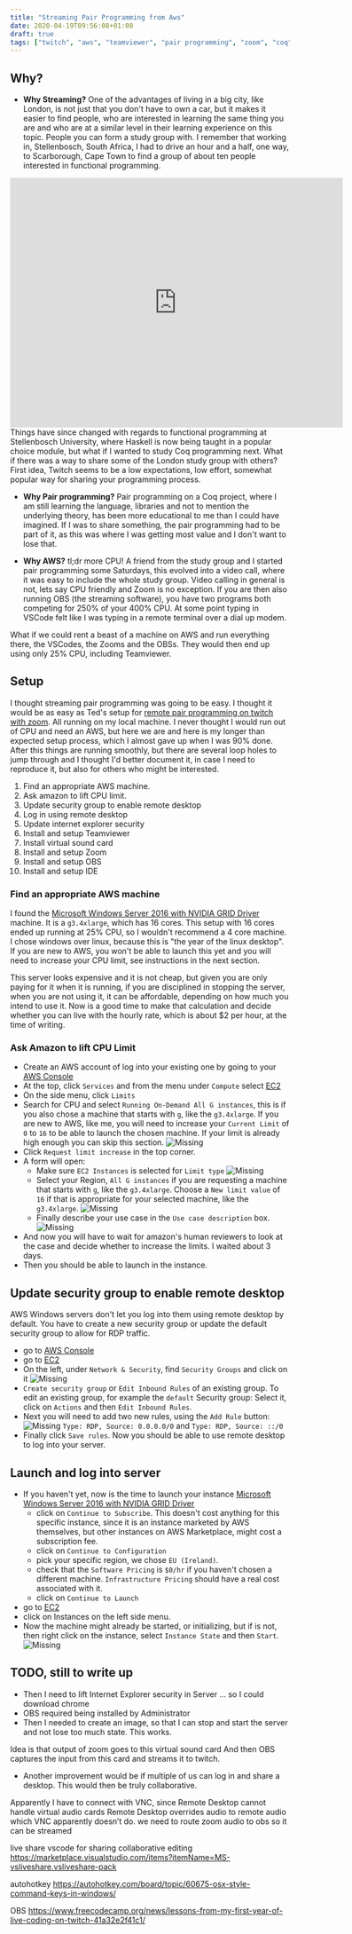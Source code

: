 ```yaml
---
title: "Streaming Pair Programming from Aws"
date: 2020-04-19T09:56:08+01:00
draft: true
tags: ["twitch", "aws", "teamviewer", "pair programming", "zoom", "coq", "vscode"]
---
```


## Why?

  - **Why Streaming?** One of the advantages of living in a big city, like London, is not just that you don't have to own a car, but it makes it easier to find people, who are interested in learning the same thing you are and who are at a similar level in their learning experience on this topic. People you can form a study group with. I remember that working in, Stellenbosch, South Africa, I had to drive an hour and a half, one way, to Scarborough, Cape Town to find a group of about ten people interested in functional programming.  
<center>
<iframe src="https://www.google.com/maps/embed?pb=!1m28!1m12!1m3!1d1757916.0067339428!2d17.632468364941275!3d-34.08608619022217!2m3!1f0!2f0!3f0!3m2!1i1024!2i768!4f13.1!4m13!3e0!4m5!1s0x1dcdb2f75188e2a5%3A0x7009aa00dee36be2!2sStellenbosch%2C%20South%20Africa!3m2!1d-33.9321045!2d18.860152!4m5!1s0x1dcc14ff23836223%3A0xc728558c5dcf53ac!2sZensa%20Lodge%2C%20534%20Egret%20St%2C%20Scarborough%2C%207975%2C%20South%20Africa!3m2!1d-34.199730699999996!2d18.375520599999998!5e1!3m2!1sen!2suk!4v1587292763786!5m2!1sen!2suk&zoom=20" width="600" height="450" frameborder="0" style="border:0;" allowfullscreen="" aria-hidden="false" tabindex="0"></iframe>
</center> 
  Things have since changed with regards to functional programming at Stellenbosch University, where Haskell is now being taught in a popular choice module, but what if I wanted to study Coq programming next.  What if there was a way to share some of the London study group with others?  First idea, Twitch seems to be a low expectations, low effort, somewhat popular way for sharing your programming process.

  - **Why Pair programming?** Pair programming on a Coq project, where I am still learning the language, libraries and not to mention the underlying theory, has been more educational to me than I could have imagined.  If I was to share something, the pair programming had to be part of it, as this was where I was getting most value and I don't want to lose that.

  - **Why AWS?** tl;dr more CPU! A friend from the study group and I started pair programming some Saturdays, this evolved into a video call, where it was easy to include the whole study group. Video calling in general is not, lets say CPU friendly and Zoom is no exception.  If you are then also running OBS (the streaming software), you have two programs both competing for 250% of your 400% CPU.  At some point typing in VSCode felt like I was typing in a remote terminal over a dial up modem.

What if we could rent a beast of a machine on AWS and run everything there, the VSCodes, the Zooms and the OBSs.  They would then end up using only 25% CPU, including Teamviewer.

## Setup

I thought streaming pair programming was going to be easy. 
I thought it would be as easy as Ted's setup for [remote pair programming on twitch with zoom](https://www.tedmyoung.com/remote-pair-programming-on-twitch-with-zoom/).  All running on my local machine.
I never thought I would run out of CPU and need an AWS, but here we are and here is my longer than expected setup process, which I almost gave up when I was 90% done.  After this things are running smoothly, but there are several loop holes to jump through and I thought I'd better document it, in case I need to reproduce it, but also for others who might be interested.

1. Find an appropriate AWS machine.
2. Ask amazon to lift CPU limit.
3. Update security group to enable remote desktop
4. Log in using remote desktop
5. Update internet explorer security
6. Install and setup Teamviewer
7. Install virtual sound card
8. Install and setup Zoom
9. Install and setup OBS
10. Install and setup IDE

### Find an appropriate AWS machine

I found the
[Microsoft Windows Server 2016 with NVIDIA GRID Driver](https://aws.amazon.com/marketplace/pp/Amazon-Web-Services-Microsoft-Windows-Server-2016-/B073WHLGMC) machine. It is a `g3.4xlarge`, which has 16 cores.
This setup with 16 cores ended up running at 25% CPU, so I wouldn't recommend a 4 core machine.  I chose windows over linux, because this is "the year of the linux desktop".  If you are new to AWS, you won't be able to launch this yet and you will need to increase your CPU limit, see instructions in the next section.

This server looks expensive and it is not cheap, but given you are only paying for it when it is running, if you are disciplined in stopping the server, when you are not using it, it can be affordable, depending on how much you intend to use it.  Now is a good time to make that calculation and decide whether you can live with the hourly rate, which is about $2 per hour, at the time of writing.

### Ask Amazon to lift CPU Limit

  - Create an AWS account of log into your existing one by going to your [AWS Console](https://console.aws.amazon.com/)
  - At the top, click `Services` and from the menu under `Compute` select [EC2](https://console.aws.amazon.com/ec2)
  - On the side menu, click `Limits`
  - Search for CPU and select `Running On-Demand All G instances`, this is if you also chose a machine that starts with `g`, like the `g3.4xlarge`.  If you are new to AWS, like me, you will need to increase your `Current Limit` of `0` to `16` to be able to launch the chosen machine.  If your limit is already high enough you can skip this section.
  ![Missing](https://awalterschulze.github.io/blog/streaming-pair-programming-from-aws/AWSLimits.png "Limits")
  - Click `Request limit increase` in the top corner.
  - A form will open:
    + Make sure `EC2 Instances` is selected for `Limit type`
  ![Missing](https://awalterschulze.github.io/blog/streaming-pair-programming-from-aws/AWSCaseClassification.png "CaseClassification")
    + Select your Region, `All G instances` if you are requesting a machine that starts with `g`, like the `g3.4xlarge`.  Choose a `New limit value` of `16` if that is appropriate for your selected machine, like the `g3.4xlarge`.
  ![Missing](https://awalterschulze.github.io/blog/streaming-pair-programming-from-aws/AWSRequests.png "Requests")
    + Finally describe your use case in the `Use case description` box.
  ![Missing](https://awalterschulze.github.io/blog/streaming-pair-programming-from-aws/AWSCaseDescription.png "CaseDescription")
  - And now you will have to wait for amazon's human reviewers to look at the case and decide whether to increase the limits.  I waited about 3 days.
  - Then you should be able to launch in the instance.

## Update security group to enable remote desktop

AWS Windows servers don't let you log into them using remote desktop by default.
You have to create a new security group or update the default security group to allow for RDP traffic.

  - go to [AWS Console](https://console.aws.amazon.com/)
  - go to [EC2](https://console.aws.amazon.com/ec2)
  - On the left, under `Network & Security`, find `Security Groups` and click on it
    ![Missing](https://awalterschulze.github.io/blog/streaming-pair-programming-from-aws/SecurityGroups.png "SecurityGroups")
  - `Create security group` or `Edit Inbound Rules` of an existing group. To edit an existing group, for example the `default` Security group: Select it, click on `Actions` and then `Edit Inbound Rules`.
  -  Next you will need to add two new rules, using the `Add Rule` button:
    ![Missing](https://awalterschulze.github.io/blog/streaming-pair-programming-from-aws/AWSRDP.png "AWS RDP Rules")
    `Type: RDP, Source: 0.0.0.0/0` and `Type: RDP, Source: ::/0`
  - Finally click `Save rules`. Now you should be able to use remote desktop to log into your server.

## Launch and log into server

  - If you haven't yet, now is the time to launch your instance
    [Microsoft Windows Server 2016 with NVIDIA GRID Driver](https://aws.amazon.com/marketplace/pp/Amazon-Web-Services-Microsoft-Windows-Server-2016-/B073WHLGMC)
    + click on `Continue to Subscribe`.  This doesn't cost anything for this specific instance, since it is an instance marketed by AWS themselves, but other instances on AWS Marketplace, might cost a subscription fee.
    + click on `Continue to Configuration`
    + pick your specific region, we chose `EU (Ireland)`.
    + check that the `Software Pricing` is `$0/hr` if you haven't chosen a different machine. `Infrastructure Pricing` should have a real cost associated with it.
    + click on `Continue to Launch`
  - go to [EC2](https://console.aws.amazon.com/ec2)
  - click on Instances on the left side menu.
  - Now the machine might already be started, or initializing, but if is not, then right click on the instance, select `Instance State` and then `Start`.
    ![Missing](https://awalterschulze.github.io/blog/streaming-pair-programming-from-aws/Instances.png "Instances")

## TODO, still to write up

- Then I need to lift Internet Explorer security in Server ... so I could download chrome
- OBS required being installed by Administrator
- Then I needed to create an image, so that I can stop and start the server and not lose too much state.  This works.

Idea is that output of zoom goes to this virtual sound card
And then OBS captures the input from this card and streams it to twitch.

- Another improvement would be if multiple of us can log in and share a desktop.  This would then be truly collaborative.

Apparently I have to connect with VNC, since Remote Desktop cannot handle virtual audio cards
Remote Desktop overrides audio to remote audio which VNC apparently doesn’t do.
we need to route zoom audio to obs so it can be streamed 

live share vscode for sharing collaborative editing
https://marketplace.visualstudio.com/items?itemName=MS-vsliveshare.vsliveshare-pack

autohotkey
https://autohotkey.com/board/topic/60675-osx-style-command-keys-in-windows/

OBS
https://www.freecodecamp.org/news/lessons-from-my-first-year-of-live-coding-on-twitch-41a32e2f41c1/